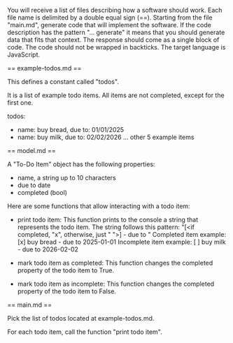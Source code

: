 
You will receive a list of files describing how a software should work.
Each file name is delimited by a double equal sign (==).
Starting from the file "main.md", generate code that will implement the software.
If the code description has the pattern "... generate" it means that you should generate data that fits that context.
The response should come as a single block of code.
The code should not be wrapped in backticks.
The target language is JavaScript.


== example-todos.md ==

This defines a constant called "todos".

It is a list of example todo items.
All items are not completed, except for the first one.

todos:
 - name: buy bread, due to: 01/01/2025
 - name: buy milk, due to: 02/02/2026
 ... other 5 example items

== model.md ==

A "To-Do Item" object has the following properties:

- name, a string up to 10 characters
- due to date
- completed (bool)

Here are some functions that allow interacting with a todo item:

- print todo item:
  This function prints to the console a string that represents the todo item.
  The string follows this pattern:
  "[<if completed, "x", otherwise, just " ">] <name> - due to <due to date>"
  Completed item example: [x] buy bread - due to 2025-01-01
  Incomplete item example: [ ] buy milk - due to 2026-02-02

- mark todo item as completed:
  This function changes the completed property of the todo item to True.

- mark todo item as incomplete:
  This function changes the completed property of the todo item to False.


== main.md ==

Pick the list of todos located at example-todos.md.

For each todo item, call the function "print todo item".


